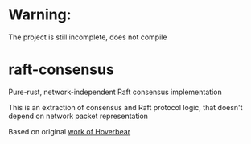 # Warning:
The project is still incomplete, does not compile

# raft-consensus
Pure-rust, network-independent Raft consensus implementation

This is an extraction of consensus and Raft protocol logic, that doesn't depend on network packet
representation

Based on original [work of Hoverbear](https://github.com/Hoverbear/old-raft-rs)

